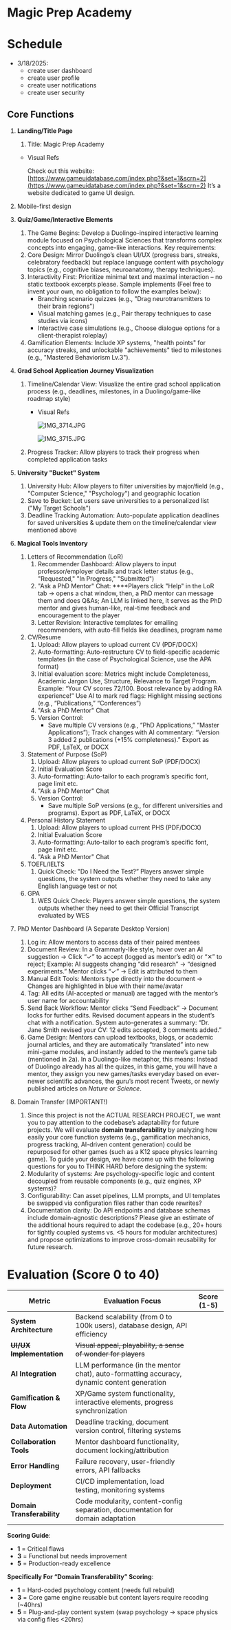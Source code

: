 # Magic Prep Academy

# Schedule

- 3/18/2025:
  * create user dashboard
  * create user profile
  * create user notifications
  * create user security

## Core Functions

1. **Landing/Title Page**

   1. Title: Magic Prep Academy

   - Visual Refs

     Check out this website: [https://www.gameuidatabase.com/index.php?&set=1&scrn=2](https://www.gameuidatabase.com/index.php?&set=1&scrn=2)
     It’s a website dedicated to game UI design.

  2. Mobile-first design

3. **Quiz/Game/Interactive Elements**

   1. The Game Begins: Develop a Duolingo-inspired interactive learning module focused on Psychological Sciences that transforms complex concepts into engaging, game-like interactions. Key requirements:
   2. Core Design: Mirror Duolingo’s clean UI/UX (progress bars, streaks, celebratory feedback) but replace language content with psychology topics (e.g., cognitive biases, neuroanatomy, therapy techniques).
   3. Interactivity First: Prioritize minimal text and maximal interaction – no static textbook excerpts please. Sample implements (Feel free to invent your own, no obligation to follow the examples below):
      - Branching scenario quizzes (e.g., "Drag neurotransmitters to their brain regions")
      - Visual matching games (e.g., Pair therapy techniques to case studies via icons)
      - Interactive case simulations (e.g., Choose dialogue options for a client-therapist roleplay)
   4. Gamification Elements: Include XP systems, "health points" for accuracy streaks, and unlockable "achievements" tied to milestones (e.g., "Mastered Behaviorism Lv.3").

4. **Grad School Application Journey Visualization**

   1. Timeline/Calendar View: Visualize the entire grad school application process (e.g., deadlines, milestones, in a Duolingo/game-like roadmap style)

      - Visual Refs

        ![IMG_3714.JPG](RA%20Recruitment%20Task%201b740dab55c58056a9d8ddea43261493/IMG_3714.jpg)

        ![IMG_3715.JPG](RA%20Recruitment%20Task%201b740dab55c58056a9d8ddea43261493/IMG_3715.jpg)

   2. Progress Tracker: Allow players to track their progress when completed application tasks

5. **University "Bucket" System**

   1. University Hub: Allow players to filter universities by major/field (e.g., "Computer Science," "Psychology") and geographic location
   2. Save to Bucket: Let users save universities to a personalized list ("My Target Schools")
   3. Deadline Tracking Automation: Auto-populate application deadlines for saved universities & update them on the timeline/calendar view mentioned above

6. **Magical Tools Inventory**

   1. Letters of Recommendation (LoR)
      1. Recommender Dashboard: Allow players to input professor/employer details and track letter status (e.g., "Requested," "In Progress," "Submitted")
      2. "Ask a PhD Mentor" Chat: ****Players click "Help" in the LoR tab → opens a chat window, then, a PhD mentor can message them and does Q&As; An LLM is linked here, it serves as the PhD mentor and gives human-like, real-time feedback and encouragement to the player
      3. Letter Revision: Interactive templates for emailing recommenders, with auto-fill fields like deadlines, program name
   2. CV/Resume
      1. Upload: Allow players to upload current CV (PDF/DOCX)
      2. Auto-formatting: Auto-restructure CV to field-specific academic templates (in the case of Psychological Science, use the APA format)
      3. Initial evaluation score: Metrics might include Completeness, Academic Jargon Use, Structure, Relevance to Target Program. Example: “Your CV scores 72/100. Boost relevance by adding RA experience!” Use AI to mark red flags: Highlight missing sections (e.g., “Publications,” “Conferences”)
      4. "Ask a PhD Mentor" Chat
      5. Version Control:
         - Save multiple CV versions (e.g., “PhD Applications,” “Master Applications”); Track changes with AI commentary: “Version 3 added 2 publications (+15% completeness).” Export as PDF, LaTeX, or DOCX
   3. Statement of Purpose (SoP)
      1. Upload: Allow players to upload current SoP (PDF/DOCX)
      2. Initial Evaluation Score
      3. Auto-formatting: Auto-tailor to each program’s specific font, page limit etc.
      4. "Ask a PhD Mentor" Chat
      5. Version Control:
         - Save multiple SoP versions (e.g., for different universities and programs). Export as PDF, LaTeX, or DOCX
   4. Personal History Statement
      1. Upload: Allow players to upload current PHS (PDF/DOCX)
      2. Initial Evaluation Score
      3. Auto-formatting: Auto-tailor to each program’s specific font, page limit etc.
      4. "Ask a PhD Mentor" Chat
   5. TOEFL/IELTS
      1. Quick Check: "Do I Need the Test?” Players answer simple questions, the system outputs whether they need to take any English language test or not
   6. GPA
      1. WES Quick Check: Players answer simple questions, the system outputs whether they need to get their Official Transcript evaluated by WES

7. PhD Mentor Dashboard (A Separate Desktop Version)

   1. Log in: Allow mentors to access data of their paired mentees
   2. Document Review: In a Grammarly-like style, hover over an AI suggestion → Click “✓” to accept (logged as mentor’s edit) or “✕” to reject; Example: AI suggests changing “did research” → “designed experiments.” Mentor clicks “✓” → Edit is attributed to them
   3. Manual Edit Tools: Mentors type directly into the document → Changes are highlighted in blue with their name/avatar
   4. Tag: All edits (AI-accepted or manual) are tagged with the mentor’s user name for accountability
   5. Send Back Workflow: Mentor clicks “Send Feedback” → Document locks for further edits. Revised document appears in the student’s chat with a notification. System auto-generates a summary: “Dr. Jane Smith revised your CV: 12 edits accepted, 3 comments added.”
   6. Game Design: Mentors can upload textbooks, blogs, or academic journal articles, and they are automatically “translated” into new mini-game modules, and instantly added to the mentee’s game tab (mentioned in 2a). In a Duolingo-like metaphor, this means: Instead of Duolingo already has all the quizes, in this game, you will have a mentor, they assign you new games/tasks everyday based on ever-newer scientific advances, the guru’s most recent Tweets, or newly published articles on *Nature* or *Science*.

8. Domain Transfer (IMPORTANT!)

   1. Since this project is not the ACTUAL RESEARCH PROJECT, we want you to pay attention to the codebase’s adaptability for future projects. We will evaluate **domain transferability** by analyzing how easily your core function systems (e.g., gamification mechanics, progress tracking, AI-driven content generation) could be repurposed for other games (such as a K12 space physics learning game). To guide your design, we have come up with the following questions for you to THINK HARD before designing the system:
   2. Modularity of systems: Are psychology-specific logic and content decoupled from reusable components (e.g., quiz engines, XP systems)?
   3. Configurability: Can asset pipelines, LLM prompts, and UI templates be swapped via configuration files rather than code rewrites?
   4. Documentation clarity: Do API endpoints and database schemas include domain-agnostic descriptions? Please give an estimate of the additional hours required to adapt the codebase (e.g., 20+ hours for tightly coupled systems vs. <5 hours for modular architectures) and propose optimizations to improve cross-domain reusability for future research.

# Evaluation (Score 0 to 40)

| **Metric**                   | **Evaluation Focus**                                         | **Score (1-5)** |
| ---------------------------- | ------------------------------------------------------------ | --------------- |
| **System Architecture**      | Backend scalability (from 0 to 100k users), database design, API efficiency |                 |
| **~~UI/UX Implementation~~** | ~~Visual appeal, playability, a sense of wonder for players~~ |                 |
| **AI Integration**           | LLM performance (in the mentor chat), auto-formatting accuracy, dynamic content generation |                 |
| **Gamification & Flow**      | XP/Game system functionality, interactive elements, progress synchronization |                 |
| **Data Automation**          | Deadline tracking, document version control, filtering systems |                 |
| **Collaboration Tools**      | Mentor dashboard functionality, document locking/attribution |                 |
| **Error Handling**           | Failure recovery, user-friendly errors, API fallbacks        |                 |
| **Deployment**               | CI/CD implementation, load testing, monitoring systems       |                 |
| **Domain Transferability**   | Code modularity, content-config separation, documentation for domain adaptation |                 |

**Scoring Guide**:

- **1** = Critical flaws
- **3** = Functional but needs improvement
- **5** = Production-ready excellence

**Specifically For “Domain Transferability” Scoring**:

- **1** = Hard-coded psychology content (needs full rebuild)
- **3** = Core game engine reusable but content layers require recoding (~40hrs)
- **5** = Plug-and-play content system (swap psychology → space physics via config files <20hrs)

